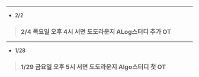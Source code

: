 
---
- 2/2
> ### 2/4 목요일 오후 4시 서면 도도라운지 ALog스터디 추가 OT
---
- 1/28
> ### 1/29 금요일 오후 5시 서면 도도라운지 Algo스터디 첫 OT
